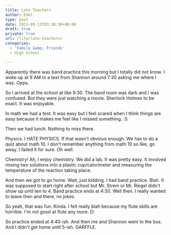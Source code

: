 ```yaml
---
title: Late Teachers
author: Edel
type: post
date: 2011-09-13T03:38:30+00:00
draft: true
private: true
url: /life/late-teachers/
categories:
  - 'Family &amp; Friends'
  - High School

---
```

Apparently there was band practice this morning but I totally did not know. I woke up at 9 AM to a text from Shannon around 7:30 asking me where I was. Opps.

So I arrived at the school at like 9:30. The band room was dark and I was confused. But they were just watching a movie. Sherlock Holmes to be exact. It was enjoyable.

In math we had a test. It was easy but I feel scared when I think things are easy because it makes me feel like I missed something. :S

Then we had lunch. Nothing to miss there.

Physics. I HATE PHYSICS. If that wasn't obvious enough. We has to do a quiz about math 10. I don't remember anything from math 10 so like, go away. I failed it for sure. Oh well.

Chemistry! Ah, I enjoy chemistry. We did a lab. It was pretty easy. It involved mixing two solutions into a plastic cup/calorimeter and measuring the temperature of the reaction taking place.

And then we got to go home. Wait, just kidding. I had band practice. Blah. It was supposed to start right after school but Mr. Strem or Mr. Riegel didn't show up until ten to 4. Band practice ends at 4:30. Well then. I really wanted to leave then and there, no jokes.

So yeah, that was fun. Kinda. I felt really blah because my flute skills are horrible. I'm not good at flute any more. D:

So practice ended at 4:40-ish. And then me and Shannon went to the bus. And I didn't get home until 5-ish. GARFFLE.


